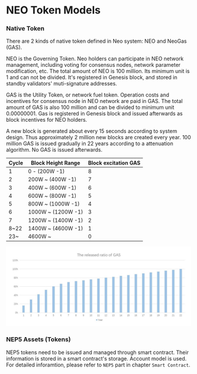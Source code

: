 # NEO Token Models

### Native Token

There are 2 kinds of native token defined in Neo system: NEO and NeoGas (GAS).

NEO is the Governing Token. Neo holders can participate in NEO network management, including voting for consensus nodes, network parameter modification, etc. The total amount of NEO is 100 million. Its minimum unit is 1 and can not be divided. It's registered in Genesis block, and stored in standby validators' muti-signature addresses.

GAS is the Utility Token, or network fuel token. Operation costs and incentives for consensus node in NEO network are paid in GAS. The total amount of GAS is also 100 million and can be divided to minimum unit 0.00000001. Gas is registered in Genesis block and issued afterwards as block incentives for NEO holders.

A new block is generated about every 15 seconds according to system design. Thus approximately 2 million new blocks are created every year. 100 million GAS is issued gradually in 22 years according to a attenuation algorithm. No GAS is issued afterwards.

| Cycle |  Block Height Range | Block excitation GAS  |
|-----|-------------     |---------------|
| 1   |0 - (200W -1)     |    8          |
| 2   |200W ~ (400W -1)  |    7          |
| 3   |400W ~ (600W -1)  |    6          |
| 4   |600W ~ (800W -1)  |    5          |
| 5   |800W ~ (1000W -1) |    4          |
| 6   |1000W ~ (1200W -1)|    3          |
| 7   |1200W ~ (1400W -1)|    2          |
|8~22 |1400W ~ (4600W -1)|    1          |
|23~  |4600W ~           |    0          |


![gas distribution](../../images/blockchain/gas-distribution-en.jpg)

### NEP5 Assets (Tokens)

NEP5 tokens need to be issued and managed through smart contract. Their information is stored in a smart contract's storage. Account model is used. For detailed inforamtion, please refer to `NEP5` part in chapter `Smart Contract`.
